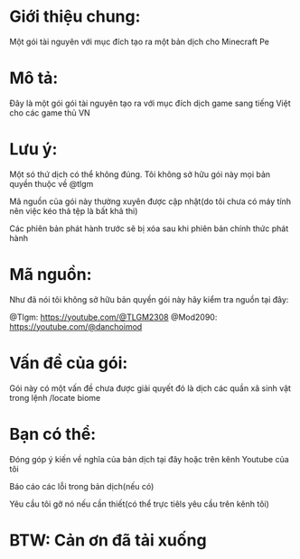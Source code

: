 # Giới thiệu chung:
Một gói tài nguyên với mục đích tạo ra một bản dịch cho Minecraft Pe
# Mô tả:
Đây là một gói gói tài nguyên tạo ra với mục đích dịch game sang tiếng Việt cho các game thủ VN
# Lưu ý:
Một só thứ dịch có thể không đúng.
Tôi không sở hữu gói này mọi bản quyền thuộc về @tlgm

Mã nguồn của gói này thường xuyên được cập nhật(do tôi chưa có máy tính nên việc kéo thả tệp là bất khả thi)

Các phiên bản phát hành trước sẽ bị xóa sau khi phiên bản chính thức phát hành
# Mã nguồn:
Như đã nói tôi không sở hữu bản quyền gói này hãy kiểm tra nguồn tại đây:

@Tlgm: https://youtube.com/@TLGM2308
@Mod2090: https://youtube.com/@danchoimod
# Vấn đề của gói:
Gói này có một vấn đề chưa được giải quyết đó là dịch các quần xã sinh vật trong lệnh /locate biome
# Bạn có thể:
Đóng góp ý kiến về nghĩa của bản dịch tại đây hoặc trên kênh Youtube của tôi

Báo cáo các lỗi trong bản dịch(nếu có)

Yêu cầu tôi gỡ nó nếu cần thiết(có thể trực tiêls yêu cầu trên kênh tôi)
# BTW: Cản ơn đã tải xuống
